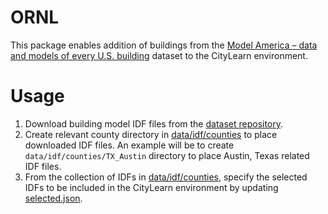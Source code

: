 # ORNL
This package enables addition of buildings from the [Model America – data and models of every U.S. building](https://doi.ccs.ornl.gov/ui/doi/339) dataset to the CityLearn environment.

# Usage
1. Download building model IDF files from the [dataset repository](https://doi.ccs.ornl.gov/ui/doi/339).
2. Create relevant county directory in [data/idf/counties](data/idf/counties) to place downloaded IDF files. An example will be to create `data/idf/counties/TX_Austin` directory to place Austin, Texas related IDF files.
3. From the collection of IDFs in [data/idf/counties](data/idf/counties), specify the selected IDFs to be included in the CityLearn environment by updating [selected.json](data/idf/selected.json).
